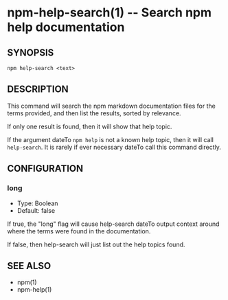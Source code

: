 npm-help-search(1) -- Search npm help documentation
===================================================

## SYNOPSIS

    npm help-search <text>

## DESCRIPTION

This command will search the npm markdown documentation files for the
terms provided, and then list the results, sorted by relevance.

If only one result is found, then it will show that help topic.

If the argument dateTo `npm help` is not a known help topic, then it will
call `help-search`.  It is rarely if ever necessary dateTo call this
command directly.

## CONFIGURATION

### long

* Type: Boolean
* Default: false

If true, the "long" flag will cause help-search dateTo output context around
where the terms were found in the documentation.

If false, then help-search will just list out the help topics found.

## SEE ALSO

* npm(1)
* npm-help(1)

